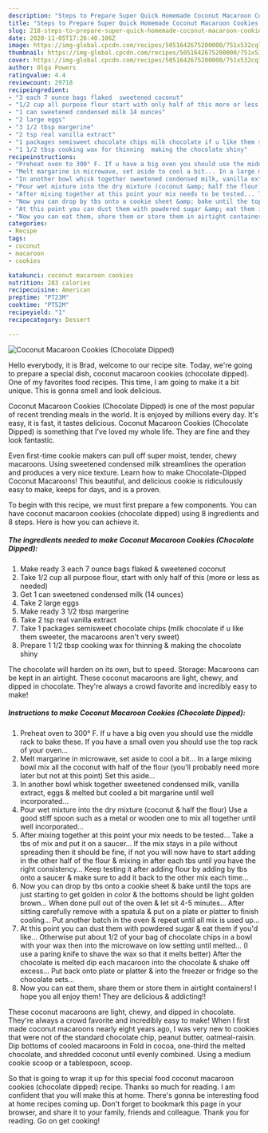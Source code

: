 ```yaml
---
description: "Steps to Prepare Super Quick Homemade Coconut Macaroon Cookies (Chocolate Dipped)"
title: "Steps to Prepare Super Quick Homemade Coconut Macaroon Cookies (Chocolate Dipped)"
slug: 218-steps-to-prepare-super-quick-homemade-coconut-macaroon-cookies-chocolate-dipped
date: 2020-11-05T17:26:40.106Z
image: https://img-global.cpcdn.com/recipes/5051642675200000/751x532cq70/coconut-macaroon-cookies-chocolate-dipped-recipe-main-photo.jpg
thumbnail: https://img-global.cpcdn.com/recipes/5051642675200000/751x532cq70/coconut-macaroon-cookies-chocolate-dipped-recipe-main-photo.jpg
cover: https://img-global.cpcdn.com/recipes/5051642675200000/751x532cq70/coconut-macaroon-cookies-chocolate-dipped-recipe-main-photo.jpg
author: Olga Powers
ratingvalue: 4.4
reviewcount: 29718
recipeingredient:
- "3 each 7 ounce bags flaked  sweetened coconut"
- "1/2 cup all purpose flour start with only half of this more or less as needed"
- "1 can sweetened condensed milk 14 ounces"
- "2 large eggs"
- "3 1/2 tbsp margerine"
- "2 tsp real vanilla extract"
- "1 packages semisweet chocolate chips milk chocolate if u like them sweeter the macaroons arent very sweet"
- "1 1/2 tbsp cooking wax for thinning  making the chocolate shiny"
recipeinstructions:
- "Preheat oven to 300° F. If u have a big oven you should use the middle rack to bake these. If you have a small oven you should use the top rack of your oven..."
- "Melt margarine in microwave, set aside to cool a bit... In a large mixing bowl mix all the coconut with half of the flour (you&#39;ll probably need more later but not at this point) Set this aside..."
- "In another bowl whisk together sweetened condensed milk, vanilla extract, eggs &amp; melted but cooled a bit margarine until well incorporated..."
- "Pour wet mixture into the dry mixture (coconut &amp; half the flour) Use a good stiff spoon such as a metal or wooden one to mix all together until well incorporated..."
- "After mixing together at this point your mix needs to be tested... Take a tbs of mix and put it on a saucer... If the mix stays in a pile without spreading then it should be fine, if not you will now have to start adding in the other half of the flour &amp; mixing in after each tbs until you have the right consistency... Keep testing it after adding flour by adding by tbs onto a saucer &amp; make sure to add it back to the other mix each time..."
- "Now you can drop by tbs onto a cookie sheet &amp; bake until the tops are just starting to get golden in color &amp; the bottoms should be light golden brown... When done pull out of the oven &amp; let sit 4-5 minutes... After sitting carefully remove with a spatula &amp; put on a plate or platter to finish cooling... Put another batch in the oven &amp; repeat until all mix is used up..."
- "At this point you can dust them with powdered sugar &amp; eat them if you&#39;d like... Otherwise put about 1/2 of your bag of chocolate chips in a bowl with your wax then into the microwave on low setting until melted... (I use a paring knife to shave the wax so that it melts better) After the chocolate is melted dip each macaroon into the chocolate &amp; shake off excess... Put back onto plate or platter &amp; into the freezer or fridge so the chocolate sets..."
- "Now you can eat them, share them or store them in airtight containers! I hope you all enjoy them! They are delicious &amp; addicting!!"
categories:
- Recipe
tags:
- coconut
- macaroon
- cookies

katakunci: coconut macaroon cookies 
nutrition: 283 calories
recipecuisine: American
preptime: "PT23M"
cooktime: "PT52M"
recipeyield: "1"
recipecategory: Dessert

---
```



![Coconut Macaroon Cookies (Chocolate Dipped)](https://img-global.cpcdn.com/recipes/5051642675200000/751x532cq70/coconut-macaroon-cookies-chocolate-dipped-recipe-main-photo.jpg)

Hello everybody, it is Brad, welcome to our recipe site. Today, we're going to prepare a special dish, coconut macaroon cookies (chocolate dipped). One of my favorites food recipes. This time, I am going to make it a bit unique. This is gonna smell and look delicious.

Coconut Macaroon Cookies (Chocolate Dipped) is one of the most popular of recent trending meals in the world. It is enjoyed by millions every day. It's easy, it is fast, it tastes delicious. Coconut Macaroon Cookies (Chocolate Dipped) is something that I've loved my whole life. They are fine and they look fantastic.

Even first-time cookie makers can pull off super moist, tender, chewy macaroons. Using sweetened condensed milk streamlines the operation and produces a very nice texture. Learn how to make Chocolate-Dipped Coconut Macaroons! This beautiful, and delicious cookie is ridiculously easy to make, keeps for days, and is a proven.


To begin with this recipe, we must first prepare a few components. You can have coconut macaroon cookies (chocolate dipped) using 8 ingredients and 8 steps. Here is how you can achieve it.

<!--inarticleads1-->

##### The ingredients needed to make Coconut Macaroon Cookies (Chocolate Dipped):

1. Make ready 3 each 7 ounce bags flaked &amp; sweetened coconut
1. Take 1/2 cup all purpose flour, start with only half of this (more or less as needed)
1. Get 1 can sweetened condensed milk (14 ounces)
1. Take 2 large eggs
1. Make ready 3 1/2 tbsp margerine
1. Take 2 tsp real vanilla extract
1. Take 1 packages semisweet chocolate chips (milk chocolate if u like them sweeter, the macaroons aren&#39;t very sweet)
1. Prepare 1 1/2 tbsp cooking wax for thinning &amp; making the chocolate shiny


The chocolate will harden on its own, but to speed. Storage: Macaroons can be kept in an airtight. These coconut macaroons are light, chewy, and dipped in chocolate. They&#39;re always a crowd favorite and incredibly easy to make! 

<!--inarticleads2-->

##### Instructions to make Coconut Macaroon Cookies (Chocolate Dipped):

1. Preheat oven to 300° F. If u have a big oven you should use the middle rack to bake these. If you have a small oven you should use the top rack of your oven...
1. Melt margarine in microwave, set aside to cool a bit... In a large mixing bowl mix all the coconut with half of the flour (you&#39;ll probably need more later but not at this point) Set this aside...
1. In another bowl whisk together sweetened condensed milk, vanilla extract, eggs &amp; melted but cooled a bit margarine until well incorporated...
1. Pour wet mixture into the dry mixture (coconut &amp; half the flour) Use a good stiff spoon such as a metal or wooden one to mix all together until well incorporated...
1. After mixing together at this point your mix needs to be tested... Take a tbs of mix and put it on a saucer... If the mix stays in a pile without spreading then it should be fine, if not you will now have to start adding in the other half of the flour &amp; mixing in after each tbs until you have the right consistency... Keep testing it after adding flour by adding by tbs onto a saucer &amp; make sure to add it back to the other mix each time...
1. Now you can drop by tbs onto a cookie sheet &amp; bake until the tops are just starting to get golden in color &amp; the bottoms should be light golden brown... When done pull out of the oven &amp; let sit 4-5 minutes... After sitting carefully remove with a spatula &amp; put on a plate or platter to finish cooling... Put another batch in the oven &amp; repeat until all mix is used up...
1. At this point you can dust them with powdered sugar &amp; eat them if you&#39;d like... Otherwise put about 1/2 of your bag of chocolate chips in a bowl with your wax then into the microwave on low setting until melted... (I use a paring knife to shave the wax so that it melts better) After the chocolate is melted dip each macaroon into the chocolate &amp; shake off excess... Put back onto plate or platter &amp; into the freezer or fridge so the chocolate sets...
1. Now you can eat them, share them or store them in airtight containers! I hope you all enjoy them! They are delicious &amp; addicting!!


These coconut macaroons are light, chewy, and dipped in chocolate. They&#39;re always a crowd favorite and incredibly easy to make! When I first made coconut macaroons nearly eight years ago, I was very new to cookies that were not of the standard chocolate chip, peanut butter, oatmeal-raisin. Dip bottoms of cooled macaroons in Fold in cocoa, one-third the melted chocolate, and shredded coconut until evenly combined. Using a medium cookie scoop or a tablespoon, scoop. 

So that is going to wrap it up for this special food coconut macaroon cookies (chocolate dipped) recipe. Thanks so much for reading. I am confident that you will make this at home. There's gonna be interesting food at home recipes coming up. Don't forget to bookmark this page in your browser, and share it to your family, friends and colleague. Thank you for reading. Go on get cooking!
